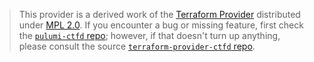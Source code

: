 > This provider is a derived work of the [Terraform Provider](https://github.com/ctfer-io/terraform-provider-ctfd)
> distributed under [MPL 2.0](https://www.mozilla.org/en-US/MPL/2.0/). If you encounter a bug or missing feature,
> first check the [`pulumi-ctfd` repo](https://github.com/ctfer-io/pulumi-ctfd/issues); however, if that doesn't turn up anything,
> please consult the source [`terraform-provider-ctfd` repo](https://github.com/ctfer-io/terraform-provider-ctfd/issues).

